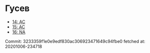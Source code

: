 # Гусев
- [14: AC](14.md)
- [15: AC](15.md)
- [16: NA](16.md)

Commit: 3233359f1e0e9edf830ac306923471649c94fbe0
 fetched at: 20201006-234718
